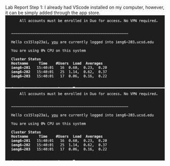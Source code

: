 Lab Report
Step 1: I already had VScode installed on my computer, however, it can be simply added through the app store.
<img src ="https://github.com/deliasi/cse15l-lab-reports/blob/main/Screen%20Shot%202023-04-05%20at%203.44.34%20PM.png" alt="image">
![Image](https://github.com/deliasi/cse15l-lab-reports/blob/main/Screen%20Shot%202023-04-05%20at%203.44.34%20PM.png)

